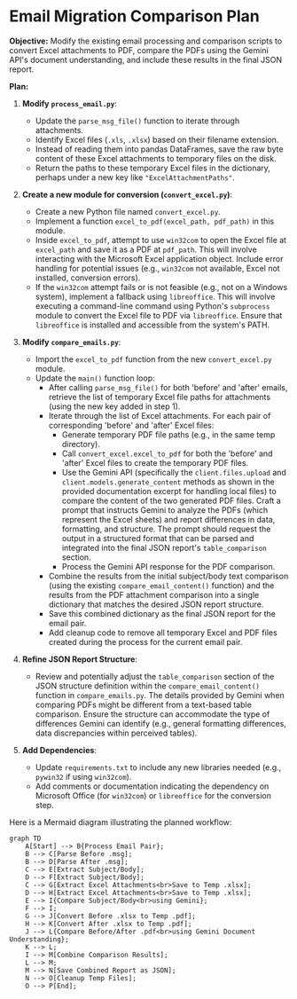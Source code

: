 # Email Migration Comparison Plan

**Objective:** Modify the existing email processing and comparison scripts to convert Excel attachments to PDF, compare the PDFs using the Gemini API's document understanding, and include these results in the final JSON report.

**Plan:**

1.  **Modify `process_email.py`**:
    *   Update the `parse_msg_file()` function to iterate through attachments.
    *   Identify Excel files (`.xls`, `.xlsx`) based on their filename extension.
    *   Instead of reading them into pandas DataFrames, save the raw byte content of these Excel attachments to temporary files on the disk.
    *   Return the paths to these temporary Excel files in the dictionary, perhaps under a new key like `"ExcelAttachmentPaths"`.

2.  **Create a new module for conversion (`convert_excel.py`)**:
    *   Create a new Python file named `convert_excel.py`.
    *   Implement a function `excel_to_pdf(excel_path, pdf_path)` in this module.
    *   Inside `excel_to_pdf`, attempt to use `win32com` to open the Excel file at `excel_path` and save it as a PDF at `pdf_path`. This will involve interacting with the Microsoft Excel application object. Include error handling for potential issues (e.g., `win32com` not available, Excel not installed, conversion errors).
    *   If the `win32com` attempt fails or is not feasible (e.g., not on a Windows system), implement a fallback using `libreoffice`. This will involve executing a command-line command using Python's `subprocess` module to convert the Excel file to PDF via `libreoffice`. Ensure that `libreoffice` is installed and accessible from the system's PATH.

3.  **Modify `compare_emails.py`**:
    *   Import the `excel_to_pdf` function from the new `convert_excel.py` module.
    *   Update the `main()` function loop:
        *   After calling `parse_msg_file()` for both 'before' and 'after' emails, retrieve the list of temporary Excel file paths for attachments (using the new key added in step 1).
        *   Iterate through the list of Excel attachments. For each pair of corresponding 'before' and 'after' Excel files:
            *   Generate temporary PDF file paths (e.g., in the same temp directory).
            *   Call `convert_excel.excel_to_pdf` for both the 'before' and 'after' Excel files to create the temporary PDF files.
            *   Use the Gemini API (specifically the `client.files.upload` and `client.models.generate_content` methods as shown in the provided documentation excerpt for handling local files) to compare the content of the two generated PDF files. Craft a prompt that instructs Gemini to analyze the PDFs (which represent the Excel sheets) and report differences in data, formatting, and structure. The prompt should request the output in a structured format that can be parsed and integrated into the final JSON report's `table_comparison` section.
            *   Process the Gemini API response for the PDF comparison.
        *   Combine the results from the initial subject/body text comparison (using the existing `compare_email_content()` function) and the results from the PDF attachment comparison into a single dictionary that matches the desired JSON report structure.
        *   Save this combined dictionary as the final JSON report for the email pair.
        *   Add cleanup code to remove all temporary Excel and PDF files created during the process for the current email pair.

4.  **Refine JSON Report Structure**:
    *   Review and potentially adjust the `table_comparison` section of the JSON structure definition within the `compare_email_content()` function in `compare_emails.py`. The details provided by Gemini when comparing PDFs might be different from a text-based table comparison. Ensure the structure can accommodate the type of differences Gemini can identify (e.g., general formatting differences, data discrepancies within perceived tables).

5.  **Add Dependencies**:
    *   Update `requirements.txt` to include any new libraries needed (e.g., `pywin32` if using `win32com`).
    *   Add comments or documentation indicating the dependency on Microsoft Office (for `win32com`) or `libreoffice` for the conversion step.

Here is a Mermaid diagram illustrating the planned workflow:

```mermaid
graph TD
    A[Start] --> B{Process Email Pair};
    B --> C[Parse Before .msg];
    B --> D[Parse After .msg];
    C --> E[Extract Subject/Body];
    D --> F[Extract Subject/Body];
    C --> G[Extract Excel Attachments<br>Save to Temp .xlsx];
    D --> H[Extract Excel Attachments<br>Save to Temp .xlsx];
    E --> I{Compare Subject/Body<br>using Gemini};
    F --> I;
    G --> J[Convert Before .xlsx to Temp .pdf];
    H --> K[Convert After .xlsx to Temp .pdf];
    J --> L{Compare Before/After .pdf<br>using Gemini Document Understanding};
    K --> L;
    I --> M[Combine Comparison Results];
    L --> M;
    M --> N[Save Combined Report as JSON];
    N --> O[Cleanup Temp Files];
    O --> P[End];